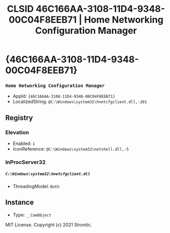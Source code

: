 ﻿---
title: "CLSID 46C166AA-3108-11D4-9348-00C04F8EEB71 | Home Networking Configuration Manager"
excerpt: What is COM-Object CLSID 46C166AA-3108-11D4-9348-00C04F8EEB71?
---

# {46C166AA-3108-11D4-9348-00C04F8EEB71}

### `Home Networking Configuration Manager`
* AppId: `{46C166AA-3108-11D4-9348-00C04F8EEB71}`
* LocalizedString: `@C:\Windows\system32\hnetcfgclient.dll,-201`

## Registry


### Elevation

* Enabled: `1`
* IconReference: `@C:\Windows\system32\netshell.dll,-5`

### InProcServer32

##### `C:\Windows\system32\hnetcfgclient.dll`
* ThreadingModel: `Both`

## Instance

* Type: `__ComObject`

MIT License. Copyright (c) 2021 Strontic.


